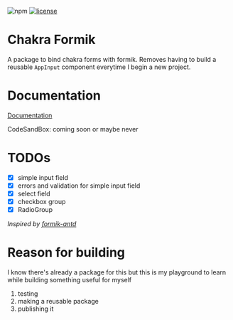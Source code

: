 ![npm](https://img.shields.io/npm/dw/chakra-formik)
[![license](https://badgen.now.sh/badge/license/MIT)](./LICENSE)
# Chakra Formik

A package to bind chakra forms with formik. Removes having to build a reusable `AppInput` component everytime I begin a new project.

# Documentation

[Documentation](https://chakra-formik-docs.vercel.app/)

CodeSandBox: coming soon or maybe never

# TODOs

- [x] simple input field
- [x] errors and validation for simple input field
- [x] select field
- [x] checkbox group
- [x] RadioGroup

*Inspired by [formik-antd](https://github.com/jannikbuschke/formik-antd)*

# Reason for building

I know there's already a package for this but this is my playground to learn while building something useful for myself

1. testing
2. making a reusable package
3. publishing it
